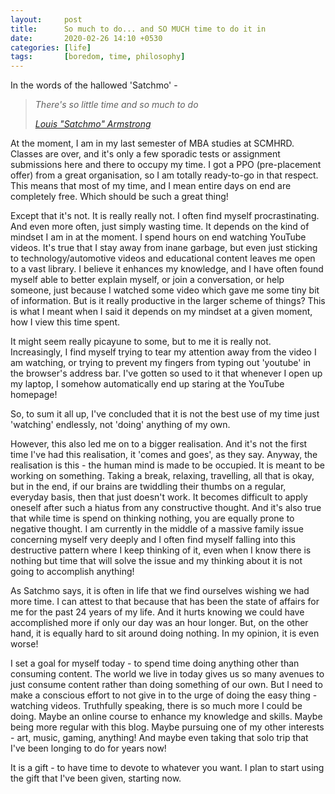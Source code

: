 ```yaml
---
layout: 	post
title: 		So much to do... and SO MUCH time to do it in
date: 		2020-02-26 14:10 +0530
categories: [life]
tags: 		[boredom, time, philosophy]
---
```


In the words of the hallowed 'Satchmo' -

> <i>There's so little time and so much to do</i>
>
> <cite><a href="https://genius.com/Louis-armstrong-so-little-time-so-much-to-do-lyrics">Louis "Satchmo" Armstrong</a></cite>

At the moment, I am in my last semester of MBA studies at SCMHRD. Classes are over, and it's only a few sporadic tests or assignment submissions here and there to occupy my time. I got a PPO (pre-placement offer) from a great organisation, so I am totally ready-to-go in that respect. This means that most of my time, and I mean entire days on end are completely free. Which should be such a great thing!

Except that it's not. It is really really not. I often find myself procrastinating. And even more often, just simply wasting time. It depends on the kind of mindset I am in at the moment. I spend hours on end watching YouTube videos. It's true that I stay away from inane garbage, but even just sticking to technology/automotive videos and educational content leaves me open to a vast library. I believe it enhances my knowledge, and I have often found myself able to better explain myself, or join a conversation, or help someone, just because I watched some video which gave me some tiny bit of information. But is it really productive in the larger scheme of things? This is what I meant when I said it depends on my mindset at a given moment, how I view this time spent.

It might seem really picayune to some, but to me it is really not. Increasingly, I find myself trying to tear my attention away from the video I am watching, or trying to prevent my fingers from typing out 'youtube' in the browser's address bar. I've gotten so used to it that whenever I open up my laptop, I somehow automatically end up staring at the YouTube homepage!

So, to sum it all up, I've concluded that it is not the best use of my time just 'watching' endlessly, not 'doing' anything of my own.

However, this also led me on to a bigger realisation. And it's not the first time I've had this realisation, it 'comes and goes', as they say. Anyway, the realisation is this - the human mind is made to be occupied. It is meant to be working on something. Taking a break, relaxing, travelling, all that is okay, but in the end, if our brains are twiddling their thumbs on a regular, everyday basis, then that just doesn't work. It becomes difficult to apply oneself after such a hiatus from any constructive thought. And it's also true that while time is spend on thinking nothing, you are equally prone to negative thought. I am currently in the middle of a massive family issue concerning myself very deeply and I often find myself falling into this destructive pattern where I keep thinking of it, even when I know there is nothing but time that will solve the issue and my thinking about it is not going to accomplish anything!

As Satchmo says, it is often in life that we find ourselves wishing we had more time. I can attest to that because that has been the state of affairs for me for the past 24 years of my life. And it hurts knowing we could have accomplished more if only our day was an hour longer. But, on the other hand, it is equally hard to sit around doing nothing. In my opinion, it is even worse!

I set a goal for myself today - to spend time doing anything other than consuming content. The world we live in today gives us so many avenues to just consume content rather than doing something of our own. But I need to make a conscious effort to not give in to the urge of doing the easy thing - watching videos. Truthfully speaking, there is so much more I could be doing. Maybe an online course to enhance my knowledge and skills. Maybe being more regular with this blog. Maybe pursuing one of my other interests - art, music, gaming, anything! And maybe even taking that solo trip that I've been longing to do for years now!

It is a gift - to have time to devote to whatever you want. I plan to start using the gift that I've been given, starting now.
